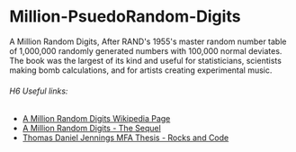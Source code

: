 Million-PsuedoRandom-Digits
=====================

A Million Random Digits, After RAND's 1955's master random number table of 1,000,000 randomly generated numbers with 100,000 normal deviates. The book was the largest of its kind and useful for statisticians, scientists making bomb calculations, and for artists creating experimental music. 

###### H6 Useful links:
* [A Million Random Digits Wikipedia Page](http://en.wikipedia.org/wiki/A_Million_Random_Digits_with_100,000_Normal_Deviates)
* [A Million Random Digits - The Sequel](http://www.amazon.com/Million-Random-Digits-THE-SEQUEL/dp/1461002508/ref=cm_cmu_pg__header)
* [Thomas Daniel Jennings MFA Thesis - Rocks and Code](http://www.wps.com/J/MFA-thesis/tomj-thesis-02Jun2009.pdf)

